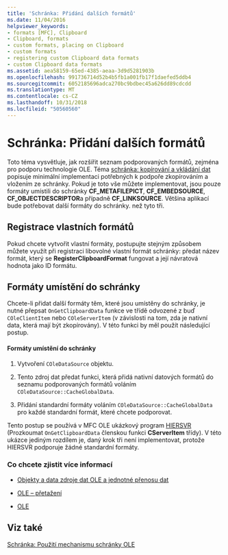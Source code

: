 ```yaml
---
title: 'Schránka: Přidání dalších formátů'
ms.date: 11/04/2016
helpviewer_keywords:
- formats [MFC], Clipboard
- Clipboard, formats
- custom formats, placing on Clipboard
- custom formats
- registering custom Clipboard data formats
- custom Clipboard data formats
ms.assetid: aea58159-65ed-4385-aeaa-3d9d5281903b
ms.openlocfilehash: 991736714d52b4b5fb1a001fb17f1daefed5ddb4
ms.sourcegitcommit: 6052185696adca270bc9bdbec45a626dd89cdcdd
ms.translationtype: MT
ms.contentlocale: cs-CZ
ms.lasthandoff: 10/31/2018
ms.locfileid: "50560560"
---
```

# <a name="clipboard-adding-other-formats"></a>Schránka: Přidání dalších formátů

Toto téma vysvětluje, jak rozšířit seznam podporovaných formátů, zejména pro podporu technologie OLE. Téma [schránka: kopírování a vkládání dat](../mfc/clipboard-copying-and-pasting-data.md) popisuje minimální implementaci potřebných k podpoře zkopírováním a vložením ze schránky. Pokud je toto vše můžete implementovat, jsou pouze formáty umístili do schránky **CF_METAFILEPICT**, **CF_EMBEDSOURCE**, **CF_OBJECTDESCRIPTOR**a případně **CF_LINKSOURCE**. Většina aplikací bude potřebovat další formáty do schránky. než tyto tři.

##  <a name="_core_registering_custom_formats"></a> Registrace vlastních formátů

Pokud chcete vytvořit vlastní formáty, postupujte stejným způsobem můžete využít při registraci libovolné vlastní formát schránky: předat název formát, který se **RegisterClipboardFormat** fungovat a její návratová hodnota jako ID formátu.

##  <a name="_core_placing_formats_on_the_clipboard"></a> Formáty umístění do schránky

Chcete-li přidat další formáty těm, které jsou umístěny do schránky, je nutné přepsat `OnGetClipboardData` funkce ve třídě odvozené z buď `COleClientItem` nebo `COleServerItem` (v závislosti na tom, zda je nativní data, která mají být zkopírovány). V této funkci by měl použít následující postup.

#### <a name="to-place-formats-on-the-clipboard"></a>Formáty umístění do schránky

1. Vytvoření `COleDataSource` objektu.

1. Tento zdroj dat předat funkci, která přidá nativní datových formátů do seznamu podporovaných formátů voláním `COleDataSource::CacheGlobalData`.

1. Přidání standardní formáty voláním `COleDataSource::CacheGlobalData` pro každé standardní formát, které chcete podporovat.

Tento postup se používá v MFC OLE ukázkový program [HIERSVR](../visual-cpp-samples.md) (Prozkoumat `OnGetClipboardData` členskou funkci **CServerItem** třídy). V této ukázce jediným rozdílem je, daný krok tři není implementovat, protože HIERSVR podporuje žádné standardní formáty.

### <a name="what-do-you-want-to-know-more-about"></a>Co chcete zjistit více informací

- [Objekty a data zdroje dat OLE a jednotné přenosu dat](../mfc/data-objects-and-data-sources-ole.md)

- [OLE – přetažení](../mfc/drag-and-drop-ole.md)

- [OLE](../mfc/ole-background.md)

## <a name="see-also"></a>Viz také

[Schránka: Použití mechanismu schránky OLE](../mfc/clipboard-using-the-ole-clipboard-mechanism.md)

